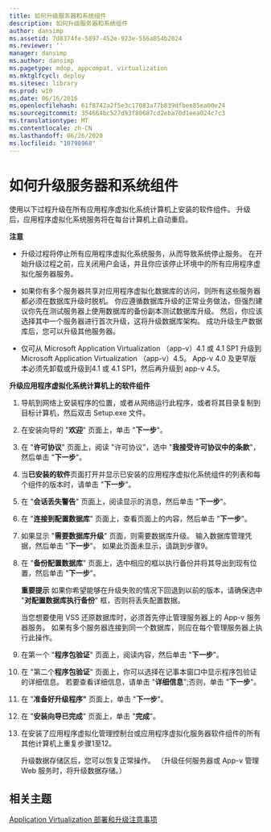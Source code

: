 ```yaml
---
title: 如何升级服务器和系统组件
description: 如何升级服务器和系统组件
author: dansimp
ms.assetid: 7d8374fe-5897-452e-923e-556a854b2024
ms.reviewer: ''
manager: dansimp
ms.author: dansimp
ms.pagetype: mdop, appcompat, virtualization
ms.mktglfcycl: deploy
ms.sitesec: library
ms.prod: w10
ms.date: 06/16/2016
ms.openlocfilehash: 61f8742a2f5e3c17083a77b839dfbee85ea00e24
ms.sourcegitcommit: 354664bc527d93f80687cd2eba70d1eea024c7c3
ms.translationtype: MT
ms.contentlocale: zh-CN
ms.lasthandoff: 06/26/2020
ms.locfileid: "10798968"
---
```

# 如何升级服务器和系统组件


使用以下过程升级在所有应用程序虚拟化系统计算机上安装的软件组件。 升级后，应用程序虚拟化系统服务将在每台计算机上自动重启。

**注意**  
-   升级过程将停止所有应用程序虚拟化系统服务，从而导致系统停止服务。 在开始升级过程之前，应关闭用户会话，并且你应该停止环境中的所有应用程序虚拟化服务器服务。

-   如果你有多个服务器共享对应用程序虚拟化数据库的访问，则所有这些服务器都必须在数据库升级时脱机。 你应遵循数据库升级的正常业务做法，但强烈建议你先在测试服务器上使用数据库的备份副本测试数据库升级。 然后，你应该选择其中一个服务器进行首次升级，这将升级数据库架构。 成功升级生产数据库后，您可以升级其他服务器。

-   仅可从 Microsoft Application Virtualization （app-v）4.1 或 4.1 SP1 升级到 Microsoft Application Virtualization （app-v）4.5。 App-v 4.0 及更早版本必须先卸载或升级到4.1 或 4.1 SP1，然后再升级到 app-v 4.5。

 

**升级应用程序虚拟化系统计算机上的软件组件**

1.  导航到网络上安装程序的位置，或者从网络运行此程序，或者将其目录复制到目标计算机，然后双击 Setup.exe 文件。

2.  在安装向导的 "**欢迎**" 页面上，单击 "**下一步**"。

3.  在 "**许可协议**" 页面上，阅读 "许可协议"，选中 "**我接受许可协议中的条款**"，然后单击 "**下一步**"。

4.  当**已安装的软件**页面打开并显示已安装的应用程序虚拟化系统组件的列表和每个组件的版本时，请单击 "**下一步**"。

5.  在 "**会话丢失警告**" 页面上，阅读显示的消息，然后单击 "**下一步**"。

6.  在 "**连接到配置数据库**" 页面上，查看页面上的内容，然后单击 "**下一步**"。

7.  如果显示 "**需要数据库升级**" 页面，则需要数据库升级。 输入数据库管理凭据，然后单击 "**下一步**"。 如果此页面未显示，请跳到步骤9。

8.  在 "**备份配置数据库**" 页面上，选中相应的框以执行备份并将其导出到现有位置，然后单击 "**下一步**"。

    **重要提示** 如果你希望能够在升级失败的情况下回退到以前的版本，请确保选中 "**对配置数据库执行备份**" 框，否则将丢失配置数据。

    当您想要使用 VSS 还原数据库时，必须首先停止管理服务器上的 App-v 服务器服务。 如果有多个服务器连接到同一个数据库，则应在每个管理服务器上执行此操作。

     

9.  在第一个 "**程序包验证**" 页面上，阅读内容，然后单击 "**下一步**"。

10. 在 "第二个**程序包验证**" 页面上，你可以选择在记事本窗口中显示程序包验证的详细信息。 若要查看详细信息，请单击 "**详细信息**";否则，单击 "**下一步**"。

11. 在 "**准备好升级程序"** 页面上，单击 "**下一步**"。

12. 在 "**安装向导已完成**" 页面上，单击 "**完成**"。

13. 在安装了应用程序虚拟化管理控制台或应用程序虚拟化服务器软件组件的所有其他计算机上重复步骤1至12。

    升级数据存储区后，您可以恢复正常操作。 （升级任何服务器或 App-v 管理 Web 服务时，将升级数据存储。）

## 相关主题


[Application Virtualization 部署和升级注意事项](application-virtualization-deployment-and-upgrade-considerations.md)

 

 





